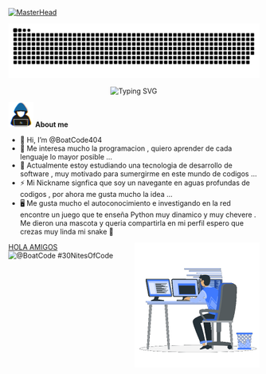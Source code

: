 <!--- iamegen interesante para usar
 [![Matrix SVG](https://raw.githubusercontent.com/rodrigograca31/rodrigograca31/master/matrix.svg)](https://www.youtube.com/watch?v=SDkAGkd4NLc)
 ROBOT&size=25&color=39FF14&background=000000&center=true&vCenter=true&width=490&lines
 Architects+Daughter&color=cyan&size=25&center=true&vCenter=true&width=600&height=100&lines=
 -->
[![MasterHead](https://i.pinimg.com/originals/77/ca/a3/77caa32884d735d439ade45ba37feaf2.gif)](https://arjuncvinod.github.io)
<!--- snake -->
<div align="center">
  <img  src="https://github.com/1999AZZAR/1999AZZAR/blob/readme/resources/img/grid-snake.svg"
       alt="snake" /></a>
</div>

<div align="center"> 
 
![Typing SVG](https://readme-typing-svg.herokuapp.com?font=ROBOT&size=25&color=39FF14&background=000000&center=true&vCenter=true&width=490&lines=%3E.Aprender+Python...;++;%3E.Aprender+MySQL..;++;%3E.AutoConocimiento+Motivacion;%3E.Aprender+A+programar..&hearts;++;%3E.Nunca+Rendirse..!)
</div>


<picture><img src = "https://github.com/0xAbdulKhalid/0xAbdulKhalid/raw/main/assets/mdImages/about_me.gif" width = 50px></picture> **About me**
- 👋 Hi, I’m @BoatCode404
- 👀 Me interesa mucho la programacion , quiero aprender de cada lenguaje lo mayor posible  ...
- 🌱 Actualmente estoy estudiando una tecnologia de desarrollo de software , muy motivado para sumergirme en este mundo de codigos  ...
- ⚡ Mi Nickname signfica que soy un navegante en aguas profundas de codigos , por ahora me gusta mucho la idea   ...
- 🖥️ Me gusta mucho el autoconocimiento e investigando en la red encontre un juego que te enseña Python muy dinamico y muy chevere . Me dieron una mascota y queria compartirla en mi perfil espero que crezas muy linda mi snake 🐍

 <img align="right" src="https://github.com/0xAbdulKhalid/0xAbdulKhalid/raw/main/assets/mdImages/Right_Side.gif" width = 250px></picture>

  [HOLA AMIGOS ](https://www.codedex.io/@BoatCode/30-nites-of-code)  
  ![@BoatCode #30NitesOfCode](https://www.codedex.io/api/petStatus?user=BoatCode)

<!---
BoatCode404/BoatCode404 is a ✨ special ✨ repository because its `README.md` (this file) appears on your GitHub profile.
You can click the Preview link to take a look at your changes.
![Typing SVG](https://readme-typing-svg.herokuapp.com?font=ROBOT&size=25&color=39FF14&background=000000&center=true&vCenter=true&width=490&lines=%3E+Welcome+to+my+GitHub+profile...!)
</div>

--->
